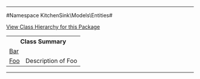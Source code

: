 

- - -

#Namespace KitchenSink\Models\Entities#

<div><a href='https://github.com/JeyDotC/Hirudo-docs/blob/master/KitchenSink/Models/Entities//package-tree.md'>View Class Hierarchy for this Package</a></div>

<table class="title">
<tr><th colspan="2" class="title">Class Summary</th></tr>
<tr><td class="name"><a href="https://github.com/JeyDotC/Hirudo-docs/blob/master/KitchenSink/Models/Entities/Bar.md">Bar</a></td><td class="description"></td></tr>
<tr><td class="name"><a href="https://github.com/JeyDotC/Hirudo-docs/blob/master/KitchenSink/Models/Entities/Foo.md">Foo</a></td><td class="description">Description of Foo</td></tr>
</table>

- - -

